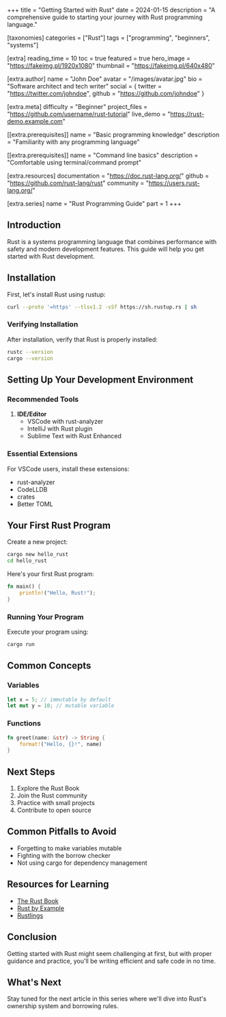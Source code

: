 +++
title = "Getting Started with Rust"
date = 2024-01-15
description = "A comprehensive guide to starting your journey with Rust programming language."

[taxonomies]
categories = ["Rust"]
tags = ["programming", "beginners", "systems"]

[extra]
reading_time = 10
toc = true
featured = true
hero_image = "https://fakeimg.pl/1920x1080"
thumbnail = "https://fakeimg.pl/640x480"

[extra.author]
name = "John Doe"
avatar = "/images/avatar.jpg"
bio = "Software architect and tech writer"
social = { twitter = "https://twitter.com/johndoe", github = "https://github.com/johndoe" }

[extra.meta]
difficulty = "Beginner"
project_files = "https://github.com/username/rust-tutorial"
live_demo = "https://rust-demo.example.com"

[[extra.prerequisites]]
name = "Basic programming knowledge"
description = "Familiarity with any programming language"

[[extra.prerequisites]]
name = "Command line basics"
description = "Comfortable using terminal/command prompt"

[extra.resources]
documentation = "https://doc.rust-lang.org/"
github = "https://github.com/rust-lang/rust"
community = "https://users.rust-lang.org/"

[extra.series]
name = "Rust Programming Guide"
part = 1
+++

## Introduction

Rust is a systems programming language that combines performance with safety and modern development features. This guide will help you get started with Rust development.

## Installation

First, let's install Rust using rustup:

```bash
curl --proto '=https' --tlsv1.2 -sSf https://sh.rustup.rs | sh
```

### Verifying Installation

After installation, verify that Rust is properly installed:

```bash
rustc --version
cargo --version
```

## Setting Up Your Development Environment

### Recommended Tools

1. **IDE/Editor**
   - VSCode with rust-analyzer
   - IntelliJ with Rust plugin
   - Sublime Text with Rust Enhanced

### Essential Extensions

For VSCode users, install these extensions:
- rust-analyzer
- CodeLLDB
- crates
- Better TOML

## Your First Rust Program

Create a new project:

```bash
cargo new hello_rust
cd hello_rust
```

Here's your first Rust program:

```rust
fn main() {
    println!("Hello, Rust!");
}
```

### Running Your Program

Execute your program using:

```bash
cargo run
```

## Common Concepts

### Variables

```rust
let x = 5; // immutable by default
let mut y = 10; // mutable variable
```

### Functions

```rust
fn greet(name: &str) -> String {
    format!("Hello, {}!", name)
}
```

## Next Steps

1. Explore the Rust Book
2. Join the Rust community
3. Practice with small projects
4. Contribute to open source

## Common Pitfalls to Avoid

- Forgetting to make variables mutable
- Fighting with the borrow checker
- Not using cargo for dependency management

## Resources for Learning

- [The Rust Book](https://doc.rust-lang.org/book/)
- [Rust by Example](https://doc.rust-lang.org/rust-by-example/)
- [Rustlings](https://github.com/rust-lang/rustlings/)

## Conclusion

Getting started with Rust might seem challenging at first, but with proper guidance and practice, you'll be writing efficient and safe code in no time.

## What's Next

Stay tuned for the next article in this series where we'll dive into Rust's ownership system and borrowing rules.

